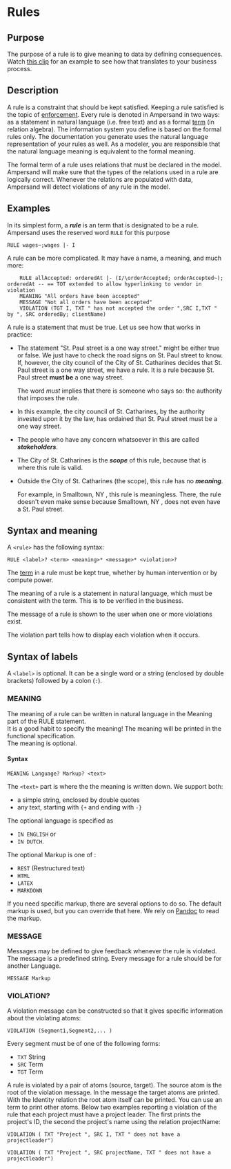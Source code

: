 # Rules

## Purpose

The purpose of a rule is to give meaning to data by defining consequences. Watch [this clip](https://player.ou.nl/wowzaportlets/#!production/UqXPVqC) for an example to see how that translates to your business process.

## Description

A rule is a constraint that should be kept satisfied. Keeping a rule satisfied is the topic of [enforcement](enforcement/). Every rule is denoted in Ampersand in two ways: as a statement in natural language \(i.e. free text\) and as a formal [term](terms/) \(in relation algebra\). The information system you define is based on the formal rules only. The documentation you generate uses the natural language representation of your rules as well. As a modeler, you are responsible that the natural language meaning is equivalent to the formal meaning.

The formal term of a rule uses relations that must be declared in the model. Ampersand will make sure that the types of the relations used in a rule are logically correct. Whenever the relations are populated with data, Ampersand will detect violations of any rule in the model.

## Examples

In its simplest form, a _**rule**_ is an term that is designated to be a rule. Ampersand uses the reserved word `RULE` for this purpose

```text
RULE wages~;wages |- I
```

A rule can be more complicated. It may have a name, a meaning, and much more:

```text
    RULE allAccepted: orderedAt |- (I/\orderAccepted; orderAccepted~); orderedAt -- == TOT extended to allow hyperlinking to vendor in violation
    MEANING "All orders have been accepted"
    MESSAGE "Not all orders have been accepted"
    VIOLATION (TGT I, TXT " has not accepted the order ",SRC I,TXT " by ", SRC orderedBy; clientName)

```

A rule is a statement that must be true. Let us see how that works in practice:

* The statement "St. Paul street is a one way street." might be either true or false. We just have to check the road signs on St. Paul street to know. If, however, the city council of the City of St. Catharines decides that St. Paul street is a one way street, we have a rule. It is a rule because St. Paul street **must be** a one way street.

  The word _must_ implies that there is someone who says so: the authority that imposes the rule.

* In this example, the city council of St. Catharines, by the authority invested upon it by the law, has ordained that St. Paul street must be a one way street.
* The people who have any concern whatsoever in this are called _**stakeholders**_.
* The City of St. Catharines is the _**scope**_ of this rule, because that is where this rule is valid.
* Outside the City of St. Catharines \(the scope\), this rule has no _**meaning**_.

  For example, in Smalltown, NY , this rule is meaningless. There, the rule doesn't even make sense because Smalltown, NY , does not even have a St. Paul street.

## Syntax and meaning

A `<rule>` has the following syntax:

```text
RULE <label>? <term> <meaning>* <message>* <violation>?
```

The [term](terms/) in a rule must be kept true, whether by human intervention or by compute power.

The meaning of a rule is a statement in natural language, which must be consistent with the term. This is to be verified in the business.

The message of a rule is shown to the user when one or more violations exist.

The violation part tells how to display each violation when it occurs.

## Syntax of labels

A `<label>` is optional. It can be a single word or a string \(enclosed by double brackets\) followed by a colon \(`:`\).

### MEANING

The meaning of a rule can be written in natural language in the Meaning part of the RULE statement.  
It is a good habit to specify the meaning! The meaning will be printed in the functional specification.  
The meaning is optional.

#### Syntax

```text
MEANING Language? Markup? <text>
```

The `<text>` part is where the the meaning is written down. We support both:

* a simple string, enclosed by double quotes
* any text, starting with `{+` and ending with `-}` 

The optional language is specified as

* `IN ENGLISH` or 
* `IN DUTCH`.

The optional Markup is one of :

* `REST` \(Restructured text\)
* `HTML`
* `LATEX` 
* `MARKDOWN`

If you need specific markup, there are several options to do so. The default markup is used, but you can override that here. We rely on [Pandoc](http://pandoc.org/) to read the markup.

### MESSAGE

Messages may be defined to give feedback whenever the rule is violated. The message is a predefined string. Every message for a rule should be for another Language.

```text
MESSAGE Markup
```

### VIOLATION?

A violation message can be constructed so that it gives specific information about the violating atoms:

```text
VIOLATION (Segment1,Segment2,... )
```

Every segment must be of one of the following forms:

* `TXT` String
* `SRC` Term
* `TGT` Term

A rule is violated by a pair of atoms \(source, target\). The source atom is the root of the violation message. In the message the target atoms are printed. With the Identity relation the root atom itself can be printed. You can use an term to print other atoms. Below two examples reporting a violation of the rule that each project must have a project leader. The first prints the project's ID, the second the project's name using the relation projectName:

`VIOLATION ( TXT "Project ", SRC I, TXT " does not have a projectleader")`

`VIOLATION ( TXT "Project ", SRC projectName, TXT " does not have a projectleader")`



